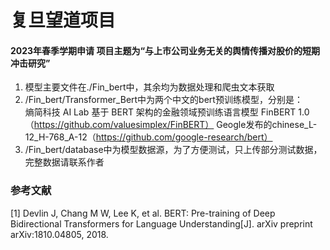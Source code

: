 # 复旦望道项目

#### 2023年春季学期申请 项目主题为“与上市公司业务无关的舆情传播对股价的短期冲击研究”
1. 模型主要文件在./Fin_bert中，其余均为数据处理和爬虫文本获取  
2. /Fin_bert/Transformer_Bert中为两个中文的bert预训练模型，分别是：   
    熵简科技 AI Lab 基于 BERT 架构的金融领域预训练语言模型 FinBERT 1.0（https://github.com/valuesimplex/FinBERT）
    Geogle发布的chinese_L-12_H-768_A-12（https://github.com/google-research/bert）
3. /Fin_bert/database中为模型数据源，为了方便测试，只上传部分测试数据，完整数据请联系作者


### 参考文献
[1] Devlin J, Chang M W, Lee K, et al. BERT: Pre-training of Deep Bidirectional Transformers for Language Understanding[J]. arXiv preprint arXiv:1810.04805, 2018.  